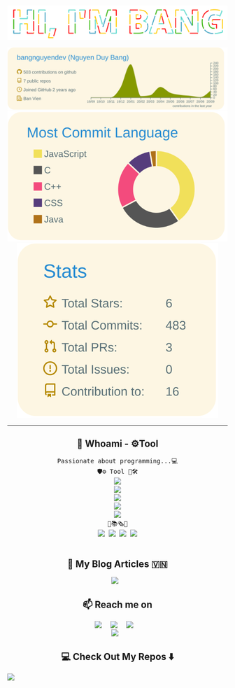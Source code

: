 <p  align="center">
  <img src="https://github.com/bangnguyendev/bangnguyendev/blob/master/img/hiambang.gif">
  </br>
</p>

<p  align="center">
  <img src="https://github.com/bangnguyendev/bangnguyendev/blob/master/profile-summary-card-output/solarized/0-profile-details.svg">
  </br>
  <img src="https://github.com/bangnguyendev/bangnguyendev/blob/master/profile-summary-card-output/solarized/2-most-commit-language.svg">
  <img src="https://github.com/bangnguyendev/bangnguyendev/blob/master/profile-summary-card-output/solarized/3-stats.svg">
  </br>
</p>

---
<h2 align="center"> 👨‍ Whoami - ⚙️Tool</h2>
<p align="center">
  <samp>Passionate about programming...💻<br>
    🛡️⚙️ Tool 🧰🛠️<br>
    <img src="https://img.shields.io/badge/Cantata-QA%7CSYSTEMS-brightgreen"><br> 
    <img src="https://img.shields.io/badge/Eclipse%20-IDE-brightgreen"><br> 
    <img src="https://img.shields.io/badge/ETAS%20-ASCET-brightgreen"><br> 
    <img src="https://img.shields.io/badge/Visual%20Studio-Code-blue"><br>
    <img src="https://img.shields.io/badge/Android-Studio-brightgreen"><br>
    📖📚🗞️📑<br>
    <img src="https://img.shields.io/badge/C-language-yellowgreene">
    <img src="https://img.shields.io/badge/-Python-orange">
    <img src="https://img.shields.io/badge/-Markdown-blue">
    <img src="https://img.shields.io/badge/-Bash-red"><br>
  </samp>
  <br> 

</p>

<h2 align="center">💬 My Blog Articles 🇻🇳</h2>
<p align="center" align='right'>
  <a href="https://bangnguyendev.github.io/"><img src="https://img.shields.io/badge/Myblog%3A-bangnguyendev.github.io-brightgreen" /></a>&nbsp;&nbsp;&nbsp;
</p>

<h2  align="center">📫 Reach me on</h2>
<p align="center">
  <a href="https://www.linkedin.com/in/bangnguyenduy/"><img src="https://img.shields.io/badge/-Linkedin-yellowgreen" /></a>&nbsp;&nbsp;&nbsp;&nbsp;
  <a href="https://www.facebook.com/drake.bangnguyen/"><img src="https://img.shields.io/badge/-Facebook-blue" /></a>&nbsp;&nbsp;&nbsp;&nbsp;
  <a href="https://www.instagram.com/nguyen.duy.bang/?hl=vi"><img src="https://img.shields.io/badge/-Instagram-orange" /></a>&nbsp;&nbsp;&nbsp;&nbsp;
  <br>
  <img src="https://img.shields.io/badge/Mail-duybang140494%40gmail.com-brightgreen"/></a>&nbsp;&nbsp;&nbsp;
</p>

<h2  align="center">💻 Check Out My Repos ⬇️ </h2>
<img src="https://komarev.com/ghpvc/?username=bangnguyendev">
